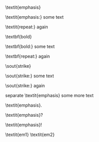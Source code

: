 \textit{emphasis}

\textit{emphasis:} some text

\textit{repeat:} again

\textbf{bold}

\textbf{bold:} some text

\textbf{repeat:} again

\sout{strike}

\sout{strike:} some text

\sout{strike:} again

separate \textit{emphasis} some more text

\textit{emphasis}.

\textit{emphasis}?

\textit{emphasis}!

\textit{em1} \textit{em2}

